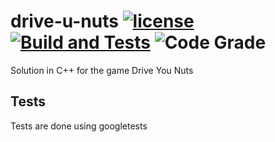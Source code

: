 # drive-u-nuts  [![license](https://img.shields.io/github/license/herrera-diego/drive-u-nuts)](./LICENSE)  [![Build and Tests](https://github.com/herrera-diego/drive-u-nuts/actions/workflows/build-test.yml/badge.svg?branch=main)](https://github.com/herrera-diego/dining-philosophers/actions/workflows/build-test.yml) ![Code Grade](https://www.code-inspector.com/project/29536/status/svg)

Solution in C++ for the game Drive You Nuts

## Tests

Tests are done using googletests
